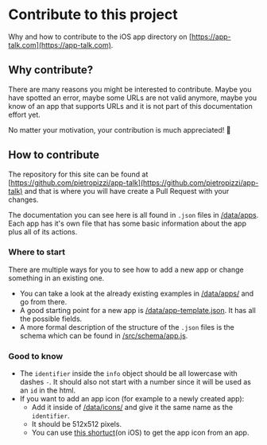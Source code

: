 # Contribute to this project

Why and how to contribute to the iOS app directory on [https://app-talk.com](https://app-talk.com).

## Why contribute?

There are many reasons you might be interested to contribute. Maybe you have spotted an error, maybe some URLs are not valid anymore, maybe you know of an app that supports URLs and it is not part of this documentation effort yet.

No matter your motivation, your contribution is much appreciated! 🙇

## How to contribute

The repository for this site can be found at [https://github.com/pietropizzi/app-talk](https://github.com/pietropizzi/app-talk) and that is where you will have create a Pull Request with your changes.

The documentation you can see here is all found in `.json` files in [/data/apps](https://github.com/pietropizzi/app-talk/tree/master/data/apps). Each app has it's own file that has some basic information about the app plus all of its actions.

### Where to start

There are multiple ways for you to see how to add a new app or change something in an existing one.

- You can take a look at the already existing examples in [/data/apps/](https://github.com/pietropizzi/app-talk/tree/master/data/apps/) and go from there.
- A good starting point for a new app is [/data/app-template.json](https://github.com/pietropizzi/app-talk/tree/master/data/app-template.json). It has all the possible fields.
- A more formal description of the structure of the `.json` files is the schema which can be found in [/src/schema/app.js](https://github.com/pietropizzi/app-talk/tree/master/src/schema/app.js).

### Good to know

- The `identifier` inside the `info` object should be all lowercase with dashes `-`. It should also not start with a number since it will be used as an `id` in the html.
- If you want to add an app icon (for example to a newly created app):
  - Add it inside of [/data/icons/](https://github.com/pietropizzi/app-talk/tree/master/data/icons/) and give it the same name as the `identifier`.
  - It should be 512x512 pixels.
  - You can use [this shortuct](https://www.icloud.com/shortcuts/e0ec4c870d10481d82e953db7ee8e6be)(on iOS) to get the app icon from an app.
